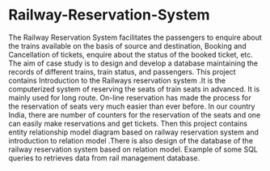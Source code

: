 # Railway-Reservation-System
The Railway Reservation System facilitates the passengers to enquire about the trains available on the basis of source and destination, Booking and Cancellation of tickets, enquire about the status of the booked ticket, etc. The aim of case study is to design and develop a database maintaining the records of different trains, train status, and passengers.  This project contains Introduction to the Railways reservation system .It is the computerized system of reserving the seats of train seats in advanced. It is mainly used for long route. On-line reservation has made the process for the reservation of seats very much easier than ever before.  In our country India, there are number of counters for the reservation of the seats and one can easily make reservations and get tickets. Then this project contains entity relationship model diagram based on railway reservation system and introduction to relation model .There is also design of the database of the railway reservation system based on relation model. Example of some SQL queries to retrieves data from rail management database.
